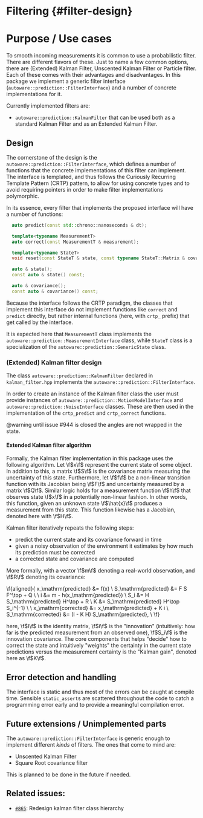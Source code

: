 Filtering {#filter-design}
=============

# Purpose / Use cases

To smooth incoming measurements it is common to use a probabilistic filter. There are different
flavors of these. Just to name a few common options, there are (Extended) Kalman Filter, Unscented
Kalman Filter or Particle filter. Each of these comes with their advantages and disadvantages. In
this package we implement a generic filter interface (`autoware::prediction::FilterInterface`) and a
number of concrete implementations for it.

Currently implemented filters are:

- `autoware::prediction::KalmanFilter` that can be used both as a standard Kalman Filter and as
  an Extended Kalman Filter.


## Design

The cornerstone of the design is the `autoware::prediction::FilterInterface`, which defines a number
of functions that the concrete implementations of this filter can implement. The interface is
templated, and thus follows the Curiously Recurring Template Pattern (CRTP) pattern, to allow for
using concrete types and to avoid requiring pointers in order to make filter implementations
polymorphic.

In its essence, every filter that implements the proposed interface will have a number of functions:

```cpp
  auto predict(const std::chrono::nanoseconds & dt);

  template<typename MeasurementT>
  auto correct(const MeasurementT & measurement);

  template<typename StateT>
  void reset(const StateT & state, const typename StateT::Matrix & covariance);

  auto & state();
  const auto & state() const;

  auto & covariance();
  const auto & covariance() const;
```

Because the interface follows the CRTP paradigm, the classes that implement this interface do not
implement functions like `correct` and `predict` directly, but rather internal functions (here, with
`crtp_` prefix) that get called by the interface.

It is expected here that `MeasurementT` class implements the
`autoware::prediction::MeasurementInterface` class, while `StateT` class is a specialization of the
`autoware::prediction::GenericState` class.

### (Extended) Kalman filter design

The class `autoware::prediction::KalmanFilter` declared in `kalman_filter.hpp` implements the
`autoware::prediction::FilterInterface`.

In order to create an instance of the Kalman filter class the user must provide instances of
`autoware::prediction::MotionModelInterface` and `autoware::prediction::NoiseInterface` classes.
These are then used in the implementation of the `crtp_predict` and `crtp_correct` functions.

@warning until issue #944 is closed the angles are not wrapped in the state.

#### Extended Kalman filter algorithm

Formally, the Kalman filter implementation in this package uses the following algorithm. Let
\f$x\f$ represent the current state of some object. In addition to this, a matrix \f$S\f$ is the
covariance matrix measuring the uncertainty of this state. Furthermore, let \f$f\f$ be a non-linear
transition function with its Jacobian being \f$F\f$ and uncertainty measured by a matrix \f$Q\f$.
Similar logic holds for a measurement function \f$h\f$ that observes state \f$x\f$ in a potentially
non-linear fashion. In other words, this function, given an unknown state \f$\hat{x}\f$ produces a
measurement from this state. This function likewise has a Jacobian, denoted here with \f$H\f$.

Kalman filter iteratively repeats the following steps:
- predict the current state and its covariance forward in time
- given a noisy observation of the environment it estimates by how much its prediction must be corrected
- a corrected state and covariance are computed

More formally, with a vector \f$m\f$ denoting a real-world observation, and \f$R\f$ denoting its
covariance:

\f{aligned}{
x_\mathrm{predicted} &= f(x) \\
S_\mathrm{predicted} &= F S F^\top + Q \\
\\
i &= m - h(x_\mathrm{predicted}) \\
S_i &= H S_\mathrm{predicted} H^\top + R \\
K &= S_\mathrm{predicted} H^\top S_i^{-1} \\
\\
x_\mathrm{corrected} &= x_\mathrm{predicted} + K i \\
S_\mathrm{corrected} &= (I - K H) S_\mathrm{predicted}, \\
\f}

here, \f$I\f$ is the identity matrix, \f$i\f$ is the "innovation" (intuitively: how far is the
predicted measurement from an observed one), \f$S_i\f$ is the innovation covariance. The core
components that helps "decide" how to correct the state and intuitively "weights" the certainty in
the current state predictions versus the measurement certainty is the "Kalman gain", denoted here as
\f$K\f$.


## Error detection and handling

The interface is static and thus most of the errors can be caught at compile time. Sensible
`static_assert`s are scattered throughout the code to catch a programming error early and to provide
a meaningful compilation error.


## Future extensions / Unimplemented parts

The `autoware::prediction::FilterInterface` is generic enough to implement different _kinds_ of
filters. The ones that come to mind are:
- Unscented Kalman Filter
- Square Root covariance filter

This is planned to be done in the future if needed.


## Related issues:
- [`#865`](https://gitlab.com/autowarefoundation/autoware.auto/AutowareAuto/-/issues/865): Redesign
  kalman filter class hierarchy
